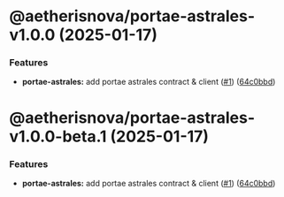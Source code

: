 # @aetherisnova/portae-astrales-v1.0.0 (2025-01-17)


### Features

* **portae-astrales:** add portae astrales contract & client ([#1](https://github.com/aetheris-nova/structura-contractus/issues/1)) ([64c0bbd](https://github.com/aetheris-nova/structura-contractus/commit/64c0bbdf2a4b5b679d2378e6145c9bcaabe4e044))

# @aetherisnova/portae-astrales-v1.0.0-beta.1 (2025-01-17)


### Features

* **portae-astrales:** add portae astrales contract & client ([#1](https://github.com/aetheris-nova/structura-contractus/issues/1)) ([64c0bbd](https://github.com/aetheris-nova/structura-contractus/commit/64c0bbdf2a4b5b679d2378e6145c9bcaabe4e044))
